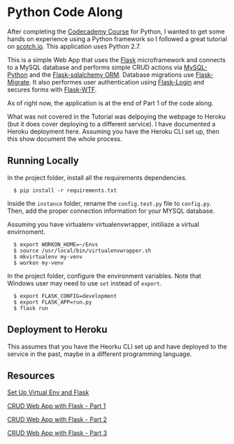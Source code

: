 # Python Code Along

After completing the [Codecademy Course](https://www.codecademy.com/learn/python) for Python, I wanted to get some hands on experience using a Python framework so I followed a great tutorial on [scotch.io](https://scotch.io/). This application uses Python 2.7.


This is a simple Web App that uses the [Flask](http://flask.pocoo.org/) microframework and connects to a MySQL database and performs simple CRUD actions via [MySQL-Python](https://pypi.python.org/pypi/MySQL-python/1.2.5) and the [Flask-sqlalchemy ORM](http://flask-sqlalchemy.pocoo.org/2.1/). Database migrations use [Flask-Migrate](https://flask-migrate.readthedocs.io/en/latest/). It also performes user authentication using [Flask-Login](https://flask-login.readthedocs.io/en/latest/) and secures forms with [Flask-WTF](https://flask-wtf.readthedocs.io/en/stable/).


As of right now, the application is at the end of Part 1 of the code along.


What was not covered in the Tutorial was delpoying the webpage to Heroku (but it does cover deploying to a different service). I have documented a Heroku deployment here. Assuming you have the Heroku CLI set up, then this show document the whole process.


## Running Locally

In the project folder, install all the requirements dependencies.

  ```
    $ pip install -r requirements.txt
  ```


Inside the `instance` folder, rename the `config.test.py` file to `config.py`. 
Then, add the proper connection information for your MYSQL database.


Assuming you have virtualenv virtualenvwrapper, initiliaze a virtual envirnoment.

  ```
    $ export WORKON_HOME=~/Envs
    $ source /usr/local/bin/virtualenvwrapper.sh
    $ mkvirtualenv my-venv
    $ workon my-venv
  ```


In the project folder, configure the environment variables.
Note that Windows user may need to use `set` instead of `export`.

  ```
    $ export FLASK_CONFIG=development
    $ export FLASK_APP=run.py
    $ flask run
  ```


## Deployment to Heroku

This assumes that you have the Heorku CLI set up and have deployed to the service in the past, maybe in a different programming language.





## Resources

[Set Up Virtual Env and Flask](https://scotch.io/tutorials/getting-started-with-flask-a-python-microframework)

[CRUD Web App with Flask - Part 1](https://scotch.io/tutorials/build-a-crud-web-app-with-python-and-flask-part-one)

[CRUD Web App with Flask - Part 2](https://scotch.io/tutorials/build-a-crud-web-app-with-python-and-flask-part-two)

[CRUD Web App with Flask - Part 3](https://scotch.io/tutorials/build-a-crud-web-app-with-python-and-flask-part-three)